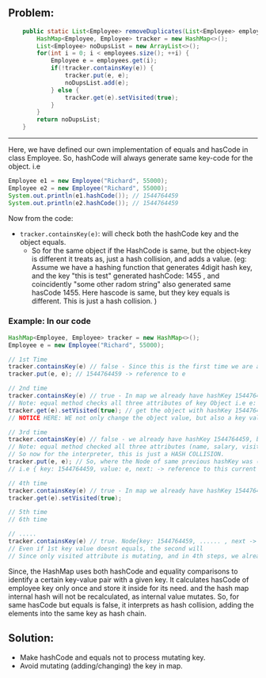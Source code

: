 ## Problem:

```java
	public static List<Employee> removeDuplicates(List<Employee> employees) {
		HashMap<Employee, Employee> tracker = new HashMap<>();
		List<Employee> noDupsList = new ArrayList<>();
		for(int i = 0; i < employees.size(); ++i) {
			Employee e = employees.get(i);
			if(!tracker.containsKey(e)) {
				tracker.put(e, e);
				noDupsList.add(e);
			} else {
				tracker.get(e).setVisited(true);
			}
		}
		return noDupsList;
	}
```

---

Here, we have defined our own implementation of equals and hasCode in class Employee.
So, hashCode will always generate same key-code for the object. i.e

```java
Employee e1 = new Employee("Richard", 55000);
Employee e2 = new Employee("Richard", 55000);
System.out.println(e1.hashCode()); // 1544764459
System.out.println(e2.hashCode()); // 1544764459
```

Now from the code:

- `tracker.containsKey(e)`: will check both the hashCode key and the object equals.
  - So for the same object if the HashCode is same, but the object-key is different it treats as, just a hash collision, and adds a value.  (eg: Assume we have a hashing function that generates 4digit hash key, and the key "this is test" generated hashCode: 1455 , and coincidently "some other radom string" also generated same hasCode 1455. Here hascode is same, but they key equals is different. This is just a hash collision. )

### Example: In our code

```java
HashMap<Employee, Employee> tracker = new HashMap<>();
Employee e = new Employee("Richard", 55000);

// 1st Time
tracker.containsKey(e) // false - Since this is the first time we are adding element, as tracker has no elements before
tracker.put(e, e); // 1544764459 -> reference to e

// 2nd time
tracker.containsKey(e) // true - In map we already have hashKey 1544764459, and the key "1544764459" also equals to e.
// Note: equal method checks all three attributes of key Object i.e e: (name, salary, visited) all three are equal. 
tracker.get(e).setVisited(true); // get the object with hashKey 1544764459 and modify its visited attribute.
// NOTICE HERE: WE not only change the object value, but also a key value , as we have used same object as key and value `tracker.put(e, e)`,

// 3rd time
tracker.containsKey(e) // false - we already have hashKey 1544764459, but the value of the key "1544764459" is not equal to e.
// Note: equal method checked all three attributes (name, salary, visited) but this time found out the value of visited was different.
// So now for the interpreter, this is just a HASH COLLISION.
tracker.put(e, e); // So, where the Node of same previous hashKey was (1544764459) will now point to this new Object.
// i.e { key: 1544764459, value: e, next: -> reference to this current e }

// 4th time
tracker.containsKey(e) // true - In map we already have hashKey 1544764459, and the value of the key "1544764459" also equals to e.
tracker.get(e).setVisited(true);

// 5th time
// 6th time

// .....
tracker.containsKey(e) // true. Node{key: 1544764459, ...... , next -> Node {key: 1544764459, .... }
// Even if 1st key value doesnt equals, the second will
// Since only visited attribute is mutating, and in 4th steps, we already have the combination of its value in the map.

```

Since, the HashMap uses both hashCode and equality comparisons to identify a certain key-value pair with a given key.
It calculates hasCode of employee key only once and store it inside for its need.
and the hash map internal hash will not be recalculated, as internal value mutates.
So, for same hasCode but equals is false, it interprets as hash collision, adding the elements into the same key as hash chain.

## Solution:

- Make hashCode and equals not to process mutating key.
- Avoid mutating (adding/changing) the key in map.
